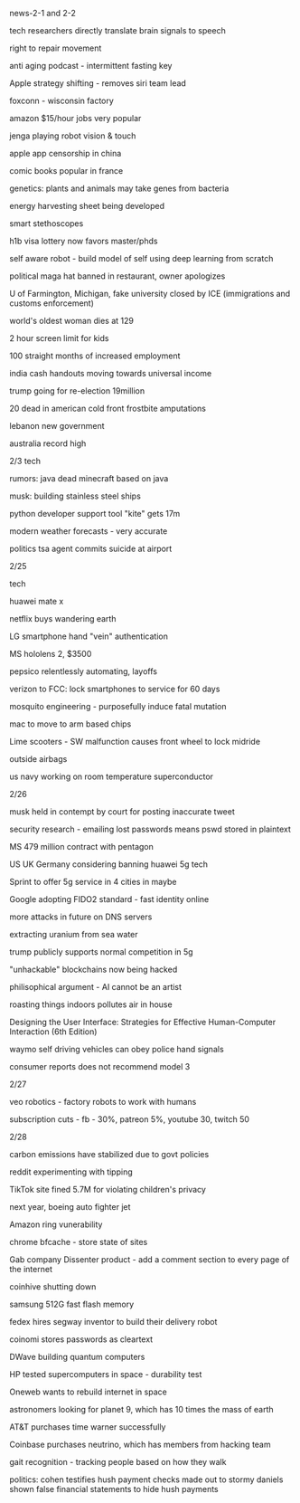 news-2-1 and 2-2

tech researchers directly translate brain signals to speech

right to repair movement

anti aging podcast - intermittent fasting key

Apple strategy shifting  - removes siri team lead

foxconn - wisconsin factory

amazon $15/hour jobs very popular

jenga playing robot
vision & touch

apple app censorship in china

comic books popular in france

genetics:  plants and animals may take genes from bacteria

energy harvesting sheet being developed

smart stethoscopes

h1b visa lottery now favors master/phds

self aware robot - build model of self using deep learning from scratch

political
maga hat banned in restaurant, owner apologizes

U of Farmington, Michigan, fake university closed by ICE (immigrations and customs enforcement)

world's oldest woman dies at 129

2 hour screen limit for kids

100 straight months of increased employment

india cash handouts moving towards universal income

trump going for re-election 19million

20 dead in american cold front
frostbite amputations

lebanon new government

australia record high

2/3
tech

rumors:  java dead
minecraft based on java

musk: building stainless steel ships

python developer support tool "kite" gets 17m

modern weather forecasts - very accurate

politics
tsa agent commits suicide at airport

2/25

tech

huawei mate x

netflix buys wandering earth

LG smartphone hand "vein" authentication

MS hololens 2, $3500

pepsico relentlessly automating, layoffs

verizon to FCC:  lock smartphones to service for 60 days

mosquito engineering - purposefully induce fatal mutation

mac to move to arm based chips

Lime scooters - SW malfunction causes front wheel to lock midride

outside airbags

us navy working on room temperature superconductor

2/26

musk held in contempt by court for posting inaccurate tweet

security research - emailing lost passwords means pswd stored in plaintext

MS 479 million contract with pentagon

US UK Germany considering banning huawei 5g tech

Sprint to offer 5g service in 4 cities in maybe

Google adopting FIDO2 standard - fast identity online

more attacks in future on DNS servers

extracting uranium from sea water

trump publicly supports normal competition in 5g

"unhackable" blockchains now being hacked

philisophical argument - AI cannot be an artist

roasting things indoors pollutes air in house

Designing the User Interface: Strategies for Effective Human-Computer Interaction (6th Edition)

waymo self driving vehicles can obey police hand signals

consumer reports does not recommend model 3

2/27

veo robotics - factory robots to work with humans

subscription cuts - fb - 30%, patreon 5%, youtube 30, twitch 50

2/28

carbon emissions have stabilized due to govt policies

reddit experimenting with tipping

TikTok site fined 5.7M for violating children's privacy

next year, boeing auto fighter jet

Amazon ring vunerability

chrome bfcache - store state of sites

Gab company Dissenter product - add a comment section to every page of the internet

coinhive shutting down

samsung 512G fast flash memory

fedex hires segway inventor to build their delivery robot

coinomi stores passwords as cleartext

DWave building quantum computers

HP tested supercomputers in space - durability test

Oneweb wants to rebuild internet in space

astronomers looking for planet 9, which has 10 times the mass of earth

AT&T purchases time warner successfully

Coinbase purchases neutrino, which has members from hacking team

gait recognition - tracking people based on how they walk

politics:
cohen testifies
hush payment checks made out to stormy daniels shown
false financial statements to hide hush payments

